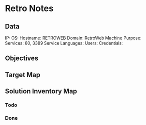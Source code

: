 # Retro Notes

## Data 

IP: 
OS:
Hostname: RETROWEB
Domain:  RetroWeb
Machine Purpose: 
Services: 80, 3389
Service Languages:
Users:
Credentials:

## Objectives

## Target Map

## Solution Inventory Map

### Todo 


### Done
      

